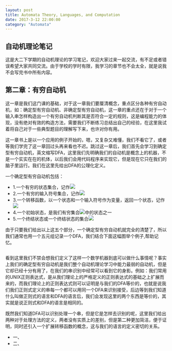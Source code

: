 ```yaml
---
layout: post
title: Automata Theory, Languages, and Computation
date: 2017-3-12 22:00:00
category: "Automata"
---
```

<h2>自动机理论笔记</h2>
<p>这是大二下学期的自动机理论的学习笔记，欢迎大家过来一起交流，有不足或者错误希望大家共同交流。由于学校的学时有限，我学习的章节也不会太全，就是说我不会写完书中所有内容。</p>

<h2>第二章：有穷自动机</h2>
<p>这一章是我们这门课的基础，对于这一章我们要厘清概念，重点区分各种有穷自动机，如：确定型有穷自动机、非确定型有穷自动机，这一章的重点还在于对于一个输入串怎样构造出一个有穷自动机判断其是否符合一定的规则，这是编程能力的体现，没有绝对有效的构造方法，需要我们不断练习总结出自己的经验，在这里我试着将自己对于一些典型题目的理解写下来，也许对你有用。</p>
<p>这一章书上是以一个应用的例子开始的，嗯，又复杂又难懂，我们不看它了，或者等我们学完了这一章回过头再来看也不迟。跳过这一章后，我们首先会学习到确定型有穷自动机，英文缩写DFA，这里我们先明确我们的自动机是概念上的机器，不是一个实实在在的机体，以后我们会用代码程序来实现它，但是现在它只在我们的脑子里运行。我们在这里先给出DFA的公理化定义。</p>
<p>一个确定型有穷自动机包括：
	<ul>
		<li>1.一个有穷的状态集合，记作<img src="http://latex.codecogs.com/gif.latex?Q"/></li>
		<li>2.一个有穷的输入符号集合，记作<img src="http://latex.codecogs.com/gif.latex?\Sigma"/></li>
		<li>3.一个转移函数，以一个状态和一个输入符号作为变量，返回一个状态，记作<img src="http://latex.codecogs.com/gif.latex?\delta"/></li>
		<li>4.一个初始状态，是我们有穷集合<img src="http://latex.codecogs.com/gif.latex?Q"/>中的状态之一</li>
		<li>5.一个终结状态或一个终结状态的集合<img src="http://latex.codecogs.com/gif.latex?F"/></li>
	</ul>
</p>
<p>由于只要我们给出以上这五个部分，一个确定型有穷自动机就完全的清楚了，所以我们通常也用一个五元组记录一个DFA，我们结合下面这幅图举个例子,帮助记忆。</p>
<img src=""/>
<p></p>
<p>看到这里我们不禁会想我们定义了这样一个数学机器到底可以做什么事情呢？事实上我们的确定型有穷自动机是我们整个自动机理论学习中能力最弱的自动机，但是它却已经十分有用了，在我们的串识别中经常可以看到它的身影。例如：我们常用的UNIX正则表达式，是从我们理论上的严格定义的正则表达式的基础之上扩展而来的，而我们理论上的正则表达式则可以证明是与我们的DFA等价的，也就是说我们我们正则式定义的串每一个都可以用同一个DFA来识别接受，后边等到我们知道什么叫做正则式的语言和DFA的语言后，我们会发现这里的两个东西是等价的，其实就是说正则式和DFA的语言是相同的。</p>
<p>既然我们知道DFA可以识别处理一个串，但是它是怎样去识别的呢，这里我们给出两种对于处理方法的定义，两者没有实质上的差别，但是第二种更加简洁，便于证明，同时还引入一个扩展转移函数的概念，这与我们的语言的定义密切的关系。</p>
<ul>
	<li>一、</li>
	<li>二、</li>
</ul>